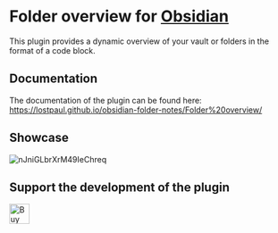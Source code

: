 # Folder overview for [Obsidian](https://obsidian.md/)

This plugin provides a dynamic overview of your vault or folders in the format of a code block.

## Documentation
The documentation of the plugin can be found here: https://lostpaul.github.io/obsidian-folder-notes/Folder%20overview/

## Showcase
![nJniGLbrXrM49IeChreq](https://github.com/user-attachments/assets/f86b9f92-8a72-41b6-8936-266527b94971)


## Support the development of the plugin

<a href='https://ko-fi.com/D1D1GHGSI' target='_blank'><img height='36' style='border:0px;height:36px;' src='https://storage.ko-fi.com/cdn/kofi2.png?v=3' border='0' alt='Buy Me a Coffee at ko-fi.com' /></a>
